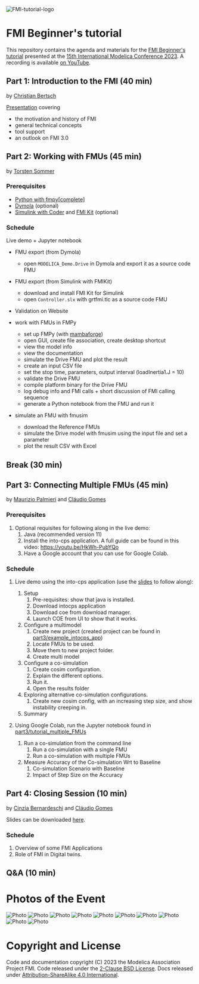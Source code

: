 ![FMI-tutorial-logo](FMI-tutorial-logo.png)

# FMI Beginner's tutorial

This repository contains the agenda and materials for the [FMI Beginner's tutorial](https://www.conftool.com/modelica2023/index.php?page=browseSessions&form_session=5) presented at the [15th International Modelica Conference 2023](https://2023.international.conference.modelica.org/). A recording is available [on YouTube](https://www.youtube.com/watch?v=RlAafdCKCHU).

## Part 1: Introduction to the FMI (40 min)

by [Christian Bertsch](https://github.com/chrbertsch)

[Presentation](part1/Introduction-to-FMI.pdf) covering

- the motivation and history of FMI
- general technical concepts
- tool support
- an outlook on FMI 3.0

## Part 2: Working with FMUs (45 min)

by [Torsten Sommer](https://github.com/t-sommer)

### Prerequisites

- [Python with fmpy[complete]](https://github.com/CATIA-Systems/FMPy#installation)
- [Dymola](https://www.3ds.com/products-services/catia/products/dymola/) (optional)
- [Simulink with Coder](https://mathworks.com/products/simulink-coder.html) and [FMI Kit](https://github.com/CATIA-Systems/FMIKit-Simulink) (optional)

### Schedule

Live demo + Jupyter notebook

- FMU export (from Dymola)
  - open `MODELICA_Demo.Drive` in Dymola and export it as a source code FMU

- FMU export (from Simulink with FMIKit)
  - download and install FMI Kit for Simulink
  - open `Controller.slx` with grtfmi.tlc as a source code FMU

- Validation on Website

- work with FMUs in FMPy
  - set up FMPy (with [mambaforge](https://github.com/conda-forge/miniforge/releases))
  - open GUI, create file association, create desktop shortcut
  - view the model info
  - view the documentation
  - simulate the Drive FMU and plot the result
  - create an input CSV file
  - set the stop time, parameters, output interval (loadInertia1.J = 10)
  - validate the Drive FMU 
  - compile platform binary for the Drive FMU
  - log debug info and FMI calls + short discussion of FMI calling sequence
  - generate a Python notebook from the FMU and run it

- simulate an FMU with fmusim
  - download the Reference FMUs
  - simulate the Drive model with fmusim using the input file and set a parameter
  - plot the result CSV with Excel

## Break (30 min)

## Part 3: Connecting Multiple FMUs (45 min)

by [Maurizio Palmieri](https://github.com/mapalmieri) and [Cláudio Gomes](https://github.com/clagms)

### Prerequisites

1. Optional requisites for following along in the live demo:
   1. Java (recommended version 11)
   2. Install the into-cps application. A full guide can be found in this video: https://youtu.be/HkWh-PubYQo
   3. Have a Google account that you can use for Google Colab.

### Schedule

1. Live demo using the into-cps application (use the [slides](./part3/into-cps_demo.pptx) to follow along):
   1. Setup
      1. Pre-requisites: show that java is installed.
      2. Download intocps application
      3. Download coe from download manager.
      4. Launch COE from UI to show that it works.
   2. Configure a multimodel
      1. Create new project (created project can be found in [part3/example_intocps_app](part3/example_intocps_app))
      2. Locate FMUs to be used.
      3. Move them to new project folder.
      4. Create multi model
   3. Configure a co-simulation
      1. Create cosim configuration.
      2. Explain the different options.
      3. Run it.
      4. Open the results folder
   4. Exploring alternative co-simulation configurations.
      1. Create new cosim config, with an increasing step size, and show instability creeping in.
   5. Summary

2. Using Google Colab, run the Jupyter notebook found in [part3/tutorial_multiple_FMUs](./part3/tutorial_multiple_FMUs/interaction_with_multiple_fmus.ipynb)
   1. Run a co-simulation from the command line
      1. Run a co-simulation with a single FMU
      2. Run a co-simulation with multiple FMUs
   2. Measure Accuracy of the Co-simulation Wrt to Baseline
      1. Co-simulation Scenario with Baseline
      2. Impact of Step Size on the Accuracy   

## Part 4: Closing Session (10 min)

by [Cinzia Bernardeschi](https://github.com/cbernardeschi) and [Cláudio Gomes](https://github.com/clagms)

Slides can be downloaded [here](./part4/FMI-overall.pdf).

### Schedule
1. Overview of some FMI Applications
2. Role of FMI in Digital twins.

## Q&A (10 min)

# Photos of the Event

![Photo](photos/231009-modelica23-0180-1920px.jpg) 
![Photo](photos/231009-modelica23-0181-1920px.jpg) 
![Photo](photos/231009-modelica23-0182-1920px.jpg) 
![Photo](photos/231009-modelica23-0183-1920px.jpg) 
![Photo](photos/231009-modelica23-0184-1920px.jpg) 
![Photo](photos/231009-modelica23-0185-1920px.jpg) 
![Photo](photos/231009-modelica23-0187-1920px.jpg) 
![Photo](photos/231009-modelica23-0190-1920px.jpg) 
![Photo](photos/231009-modelica23-0191-1920px.jpg) 
![Photo](photos/231009-modelica23-0192-1920px.jpg)

# Copyright and License

Code and documentation copyright (C) 2023 the Modelica Association Project FMI.
Code released under the [2-Clause BSD License](https://opensource.org/licenses/BSD-2-Clause).
Docs released under [Attribution-ShareAlike 4.0 International](https://creativecommons.org/licenses/by-sa/4.0/).
